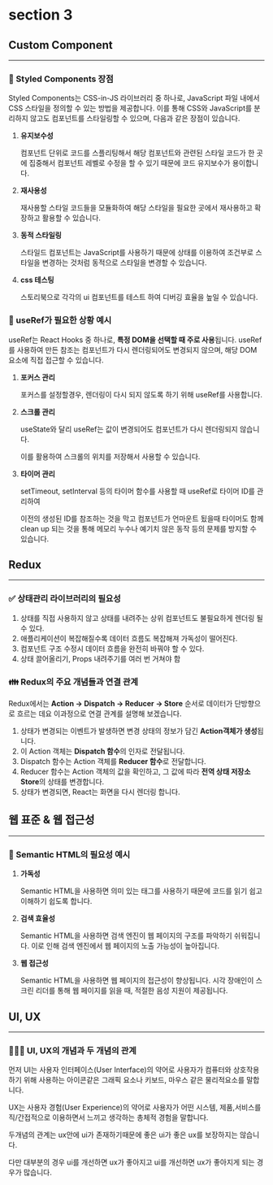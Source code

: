 # section 3

## ****Custom Component****

---

### 🎀 Styled Components 장점

Styled Components는 CSS-in-JS 라이브러리 중 하나로, JavaScript 파일 내에서 CSS 스타일을 정의할 수 있는 방법을 제공합니다. 이를 통해 CSS와 JavaScript를 분리하지 않고도 컴포넌트를 스타일링할 수 있으며, 다음과 같은 장점이 있습니다.

1. **유지보수성**
    
    컴포넌트 단위로 코드를 스플리팅해서 해당 컴포넌트와 관련된 스타일 코드가 한 곳에 집중해서 컴포넌트 레벨로 수정을 할 수 있기 때문에 코드 유지보수가 용이합니다.
    
2. **재사용성**
    
    재사용할 스타일 코드들을 모듈화하여 해당 스타일을 필요한 곳에서 재사용하고 확장하고 활용할 수 있습니다.
    
3. **동적 스타일링**
    
    스타일드 컴포넌트는 JavaScript를 사용하기 때문에 상태를 이용하여 조건부로 스타일을 변경하는 것처럼 동적으로 스타일을 변경할 수 있습니다.
    
4. **css 테스팅**
    
    스토리북으로 각각의 ui 컴포넌트를 테스트 하여 디버깅 효율을 높일 수 있습니다.
    

### 💾 useRef가 필요한 상황 예시

useRef는 React Hooks 중 하나로, **특정 DOM을 선택할 때 주로 사용**됩니다. useRef를 사용하여 만든 참조는 컴포넌트가 다시 렌더링되어도 변경되지 않으며, 해당 DOM 요소에 직접 접근할 수 있습니다.

1. **포커스 관리**
    
    포커스를 설정할경우, 렌더링이 다시 되지 않도록 하기 위해 useRef를 사용합니다.
    
2. **스크롤 관리**
    
    useState와 달리 useRef는 값이 변경되어도 컴포넌트가 다시 렌더링되지 않습니다.
    
    이를 활용하여 스크롤의 위치를 저장해서 사용할 수 있습니다.
    
3. **타이머 관리**
    
    setTimeout, setInterval 등의 타이머 함수를 사용할 때 useRef로 타이머 ID를 관리하여
    
    이전의 생성된 ID를 참조하는 것을 막고 컴포넌트가 언마운트 됬을때 타이머도 함께 clean up 되는 것을 통해 메모리 누수나 예기치 않은 동작 등의 문제를 방지할 수 있습니다.
    

## ****Redux****

---

### ✅ 상태관리 라이브러리의 필요성

1. 상태를 직접 사용하지 않고 상태를 내려주는 상위 컴포넌트도 불필요하게 렌더링 될 수 있다.
2. 애플리케이션이 복잡해질수록 데이터 흐름도 복잡해져 가독성이 떨어진다.
3. 컴포넌트 구조 수정시 데이터 흐름을 완전히 바꿔야 할 수 있다.
4. 상태 끌어올리기, Props 내려주기를 여러 번 거쳐야 함

### 👪️ Redux의 주요 개념들과 연결 관계

Redux에서는 **Action → Dispatch → Reducer → Store** 순서로 데이터가 단방향으로 흐르는 데요 이과정으로 연결 관계를 설명해 보겠습니다.

1. 상태가 변경되는 이벤트가 발생하면 변경 상태의 정보가 담긴 **Action객체가 생성**됩니다.
2. 이 Action 객체는 **Dispatch 함수**의 인자로 전달됩니다.
3. Dispatch 함수는 Action 객체를 **Reducer 함수**로 전달합니다.
4. Reducer 함수는 Action 객체의 값을 확인하고, 그 값에 따라 **전역 상태 저장소 Store**의 상태를 변경합니다.
5. 상태가 변경되면, React는 화면을 다시 렌더링 합니다.

## ****웹 표준 & 웹 접근성****

---

### 🚧 Semantic HTML의 필요성 예시

1. **가독성**
    
    Semantic HTML을 사용하면 의미 있는 태그를 사용하기 때문에 코드를 읽기 쉽고 이해하기 쉽도록 합니다.
    

1. ****검색 효율성****
    
    Semantic HTML을 사용하면 검색 엔진이 웹 페이지의 구조를 파악하기 쉬워집니다. 이로 인해 검색 엔진에서 웹 페이지의 노출 가능성이 높아집니다.
    

1. **웹 접근성**
    
    Semantic HTML을 사용하면 웹 페이지의 접근성이 향상됩니다. 시각 장애인이 스크린 리더를 통해 웹 페이지를 읽을 때, 적절한 음성 지원이 제공됩니다.
    

## UI, UX

---

### 🧑‍🤝‍🧑 UI, UX의 개념과 두 개념의 관계

먼저 UI는 사용자 인터페이스(User Interface)의 약어로 사용자가 컴퓨터와 상호작용하기 위해 사용하는 아이콘같은 그래픽 요소나 키보드, 마우스 같은 물리적요소를 말합니다.

UX는 사용자 경험(User Experience)의 약어로 사용자가 어떤 시스템, 제품,서비스를 직/간접적으로 이용하면서 느끼고 생각하는 총체적 경험을 말합니다.

두개념의 관계는 ux안에 ui가 존재하기때문에 좋은 ui가 좋은 ux를 보장하지는 않습니다.

다만 대부분의 경우 ui를 개선하면 ux가 좋아지고 ui를 개선하면 ux가 좋아지게 되는 경우가 많습니다.